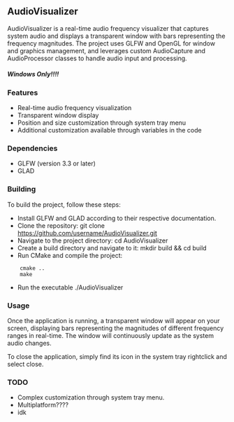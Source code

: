 ## AudioVisualizer

AudioVisualizer is a real-time audio frequency visualizer that captures system audio and displays a transparent window with bars representing the frequency magnitudes. The project uses GLFW and OpenGL for window and graphics management, and leverages custom AudioCapture and AudioProcessor classes to handle audio input and processing.

##### Windows Only!!!!

### Features

- Real-time audio frequency visualization
- Transparent window display
- Position and size customization through system tray menu
- Additional customization available through variables in the code

### Dependencies

- GLFW (version 3.3 or later)
- GLAD

### Building

To build the project, follow these steps:

- Install GLFW and GLAD according to their respective documentation.
- Clone the repository: git clone https://github.com/username/AudioVisualizer.git
- Navigate to the project directory: cd AudioVisualizer
- Create a build directory and navigate to it: mkdir build && cd build
- Run CMake and compile the project:

```
    cmake ..
    make
```

- Run the executable ./AudioVisualizer

### Usage

Once the application is running, a transparent window will appear on your screen, displaying bars representing the magnitudes of different frequency ranges in real-time. The window will continuously update as the system audio changes.

To close the application, simply find its icon in the system tray rightclick and select close.

### TODO

- Complex customization through system tray menu.
- Multiplatform????
- idk
